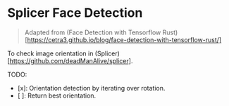 # Splicer Face Detection

> Adapted from (Face Detection with Tensorflow Rust)[https://cetra3.github.io/blog/face-detection-with-tensorflow-rust/]

To check image orientation in (Splicer)[https://github.com/deadManAlive/splicer].

TODO:

- [x]: Orientation detection by iterating over rotation.
- [ ]: Return best orientation.